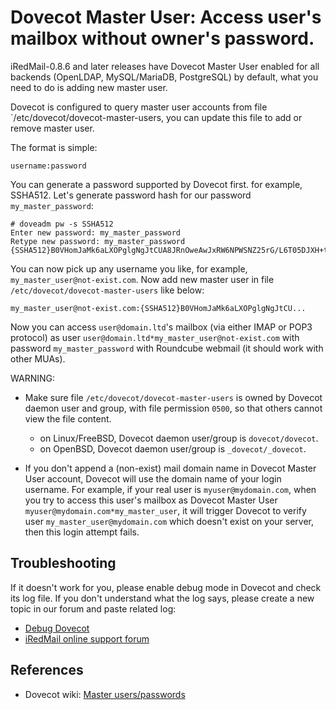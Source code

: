 # Dovecot Master User: Access user's mailbox without owner's password.

iRedMail-0.8.6 and later releases have Dovecot Master User enabled for all
backends (OpenLDAP, MySQL/MariaDB, PostgreSQL) by default, what you need to do
is adding new master user.

Dovecot is configured to query master user accounts from file
`/etc/dovecot/dovecot-master-users, you can update this file to add or remove
master user.

The format is simple:
```
username:password
```

You can generate a password supported by Dovecot first. for example, SSHA512.
Let's generate password hash for our password `my_master_password`:
```
# doveadm pw -s SSHA512
Enter new password: my_master_password
Retype new password: my_master_password
{SSHA512}B0VHomJaMk6aLXOPglgNgJtCUA8JRnOweAwJxRW6NPWSNZ25rG/L6T05DJXH+t8WCQkemBilgkcEi6mq4Kadssivtts=
```

You can now pick up any username you like, for example, `my_master_user@not-exist.com`.
Now add new master user in file
`/etc/dovecot/dovecot-master-users` like below:

```
my_master_user@not-exist.com:{SSHA512}B0VHomJaMk6aLXOPglgNgJtCU...
```

Now you can access `user@domain.ltd`'s mailbox (via either IMAP or POP3
protocol) as user `user@domain.ltd*my_master_user@not-exist.com` with password
`my_master_password` with Roundcube webmail (it should work with other MUAs).

WARNING:

* Make sure file `/etc/dovecot/dovecot-master-users` is owned by Dovecot
  daemon user and group, with file permission `0500`, so that others cannot view
  the file content.

    * on Linux/FreeBSD, Dovecot daemon user/group is `dovecot/dovecot`.
    * on OpenBSD, Dovecot daemon user/group is `_dovecot/_dovecot`.

* If you don't append a (non-exist) mail domain name in Dovecot Master User
  account, Dovecot will use the domain name of your login username. For example,
  if your real user is `myuser@mydomain.com`, when you try to access this user's
  mailbox as Dovecot Master User `myuser@mydomain.com*my_master_user`, it will
  trigger Dovecot to verify user `my_master_user@mydomain.com` which doesn't
  exist on your server, then this login attempt fails.

## Troubleshooting

If it doesn't work for you, please enable debug mode in Dovecot and check
its log file. If you don't understand what the log says, please create a new
topic in our forum and paste related log:

* [Debug Dovecot](./debug.dovecot.html)
* [iRedMail online support forum](https://forum.iredmail.org/)

## References

* Dovecot wiki: [Master users/passwords](http://wiki2.dovecot.org/Authentication/MasterUsers)
